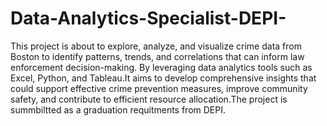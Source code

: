 # Data-Analytics-Specialist-DEPI-
This project is about to explore, analyze, and visualize crime data from Boston to identify patterns, trends, and correlations that can inform law enforcement decision-making. By leveraging data analytics tools such as Excel, Python, and Tableau.It aims to develop comprehensive insights that could support effective crime prevention measures, improve community safety, and contribute to efficient resource allocation.The project is summbiltted as a graduation requitments from DEPI.
